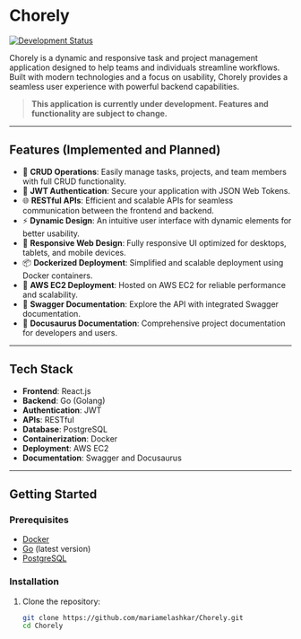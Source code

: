 # Chorely

[![Development Status](https://img.shields.io/badge/status-under_development-yellow)](https://github.com/mariamelashkar/Chorely)

Chorely is a dynamic and responsive task and project management application designed to help teams and individuals streamline workflows. Built with modern technologies and a focus on usability, Chorely provides a seamless user experience with powerful backend capabilities.

> **This application is currently under development. Features and functionality are subject to change.**

---

## Features (Implemented and Planned)
- 📝 **CRUD Operations**: Easily manage tasks, projects, and team members with full CRUD functionality.
- 🔑 **JWT Authentication**: Secure your application with JSON Web Tokens.
- 🌐 **RESTful APIs**: Efficient and scalable APIs for seamless communication between the frontend and backend.
- ⚡ **Dynamic Design**: An intuitive user interface with dynamic elements for better usability.
- 📱 **Responsive Web Design**: Fully responsive UI optimized for desktops, tablets, and mobile devices.
- 📦 **Dockerized Deployment**: Simplified and scalable deployment using Docker containers.
- 🚀 **AWS EC2 Deployment**: Hosted on AWS EC2 for reliable performance and scalability.
- 📜 **Swagger Documentation**: Explore the API with integrated Swagger documentation.
- 📖 **Docusaurus Documentation**: Comprehensive project documentation for developers and users.

---

## Tech Stack
- **Frontend**: React.js
- **Backend**: Go (Golang)
- **Authentication**: JWT
- **APIs**: RESTful
- **Database**: PostgreSQL
- **Containerization**: Docker
- **Deployment**: AWS EC2
- **Documentation**: Swagger and Docusaurus

---

## Getting Started

### Prerequisites
- [Docker](https://www.docker.com/)
- [Go](https://golang.org/) (latest version)
- [PostgreSQL](https://www.postgresql.org/)

### Installation

1. Clone the repository:
   ```bash
   git clone https://github.com/mariamelashkar/Chorely.git
   cd Chorely
